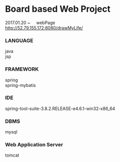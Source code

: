 # Board based Web Project

2017.01.20 ~    
webPage  
http://52.79.155.172:8080/drawMyLife/    

### LANGUAGE  
java  
jsp  

### FRAMEWORK
spring  
spring-mybatis  

### IDE
spring-tool-suite-3.8.2.RELEASE-e4.6.1-win32-x86_64  

### DBMS
mysql  

### Web Application Server  
tomcat  
